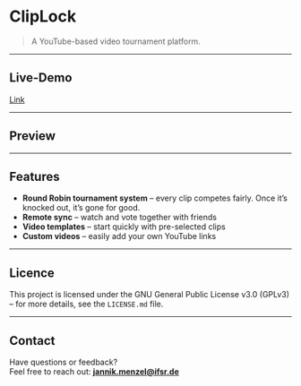 # ClipLock

> A YouTube-based video tournament platform.

---

## Live-Demo

[Link](https://jannikmenzel.me/ClipLock)

---

## Preview



---

## Features

- **Round Robin tournament system** – every clip competes fairly. Once it’s knocked out, it’s gone for good.
- **Remote sync** – watch and vote together with friends
- **Video templates** – start quickly with pre-selected clips
- **Custom videos** – easily add your own YouTube links

---

## Licence

This project is licensed under the GNU General Public License v3.0 (GPLv3) – for more details, see the `LICENSE.md` file.

---

## Contact

Have questions or feedback?  
Feel free to reach out: **jannik.menzel@ifsr.de**
